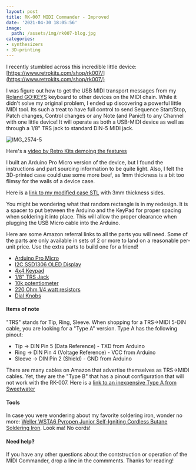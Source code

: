 ```yaml
---
layout: post
title: RK-007 MIDI Commander - Improved
date: '2021-04-30 18:05:56'
image:
  path: /assets/img/rk007-blog.jpg
categories:
- synthesizers
- 3D-printing
---
```


I recently stumbled across this incredible little device:
[https://www.retrokits.com/shop/rk007/](https://www.retrokits.com/shop/rk007/)

I was figure out how to get the USB MIDI transport messages from my [Roland GO\:KEYS](https://amzn.to/2PFm8Uk) keyboard to other devices on the MIDI chain. While it didn't solve my original problem, I ended up discovering a powerful little MIDI tool.  Its such a treat to have full control to send Sequence Start/Stop, Patch changes, Control changes or any Note (and Panic!) to any Channel with one little device!  It will operate as both a USB-MIDI device as well as through a 1/8" TRS jack to standard DIN-5 MIDI jack.

![IMG_2574-5](https://res.cloudinary.com/thecase/image/upload/q_auto:good/IMG_2574-5.jpg)

Here's a [video by Retro Kits demoing the features](https://www.youtube.com/watch?v=v8QWg009FRE) 

I built an Arduino Pro Micro version of the device, but I found the instructions and part sourcing information to be quite light. Also, I felt the 3D-printed case could use some more beef, as 1mm thickness is a bit too flimsy for the walls of a device case.

Here is a [link to my modified case STL](https://github.com/TheCase/rk007-arduino-pro-case-modified) with 3mm thickness sides.

You might be wondering what that random rectangle is in my redesign.  It is a spacer to put between the Arduino and the KeyPad for proper spacing when soldering it into place.  This will allow the proper clearance when plugging the USB Micro cable into the Arduino.

Here are some Amazon referral links to all the parts you will need.  Some of the parts are only available in sets of 2 or more to land on a reasonable per-unit price.  Use the extra parts to build one for a friend!

- [Arduino Pro Micro](https://amzn.to/2PDxIiP)
- [I2C SSD1306 OLED Display](https://amzn.to/3xwfhxD)
- [4x4 Keypad](https://amzn.to/3e2Rw8C)
- [1/8" TRS Jack](https://amzn.to/3e6zFO3)
- [10k potentiometer](https://amzn.to/3u9DS99)
- [220 Ohm 1/4 watt resistors](https://amzn.to/2ReixwG)
- [Dial Knobs](https://amzn.to/3vyuJHK)


#### Items of note

"TRS" stands for Tip, Ring, Sleeve. When shopping for a TRS->MIDI 5-DIN cable, you are looking for a "Type A" version.  Type A has the following pinout:

- Tip -> DIN Pin 5 (Data Reference) - TXD from Arduino 
- Ring -> DIN Pin 4 (Voltage Reference) - VCC from Arduino
- Sleeve -> DIN Pin 2 (Shield) - GND from Arduino

There are many cables on Amazon that advertise themselves as TRS->MIDI cables.  Yet, they are the "Type B" that has a pinout configuration that will not work with the RK-007.  Here is a [link to an inexpensive Type A from Sweetwater](https://www.sweetwater.com/store/detail/0-COASTMidi--make-noise-0-coast-midi-cable-1-8-inch-trs-to-5-pin-midi)

#### Tools

In case you were wondering about my favorite soldering iron, wonder no more: [Weller WSTA6 Pyropen Junior Self-Igniting Cordless Butane Soldering Iron](https://amzn.to/3u8x7og).  Look ma!  No cords!

#### Need help?

If you have any other questions about the contstruction or operation of the MIDI Commander, drop a line in the commments.  Thanks for reading!
